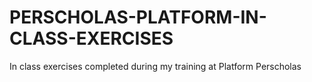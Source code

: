 # PERSCHOLAS-PLATFORM-IN-CLASS-EXERCISES

In class exercises completed during my training at Platform Perscholas
